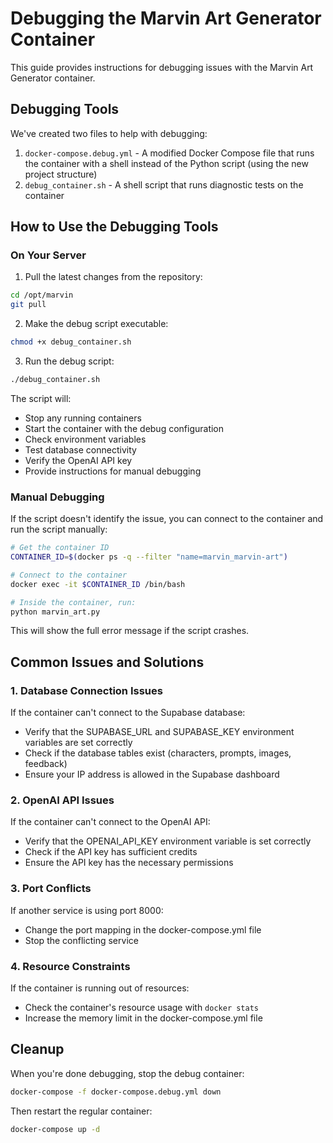 # Debugging the Marvin Art Generator Container

This guide provides instructions for debugging issues with the Marvin Art Generator container.

## Debugging Tools

We've created two files to help with debugging:

1. `docker-compose.debug.yml` - A modified Docker Compose file that runs the container with a shell instead of the Python script (using the new project structure)
2. `debug_container.sh` - A shell script that runs diagnostic tests on the container

## How to Use the Debugging Tools

### On Your Server

1. Pull the latest changes from the repository:

```bash
cd /opt/marvin
git pull
```

2. Make the debug script executable:

```bash
chmod +x debug_container.sh
```

3. Run the debug script:

```bash
./debug_container.sh
```

The script will:
- Stop any running containers
- Start the container with the debug configuration
- Check environment variables
- Test database connectivity
- Verify the OpenAI API key
- Provide instructions for manual debugging

### Manual Debugging

If the script doesn't identify the issue, you can connect to the container and run the script manually:

```bash
# Get the container ID
CONTAINER_ID=$(docker ps -q --filter "name=marvin_marvin-art")

# Connect to the container
docker exec -it $CONTAINER_ID /bin/bash

# Inside the container, run:
python marvin_art.py
```

This will show the full error message if the script crashes.

## Common Issues and Solutions

### 1. Database Connection Issues

If the container can't connect to the Supabase database:
- Verify that the SUPABASE_URL and SUPABASE_KEY environment variables are set correctly
- Check if the database tables exist (characters, prompts, images, feedback)
- Ensure your IP address is allowed in the Supabase dashboard

### 2. OpenAI API Issues

If the container can't connect to the OpenAI API:
- Verify that the OPENAI_API_KEY environment variable is set correctly
- Check if the API key has sufficient credits
- Ensure the API key has the necessary permissions

### 3. Port Conflicts

If another service is using port 8000:
- Change the port mapping in the docker-compose.yml file
- Stop the conflicting service

### 4. Resource Constraints

If the container is running out of resources:
- Check the container's resource usage with `docker stats`
- Increase the memory limit in the docker-compose.yml file

## Cleanup

When you're done debugging, stop the debug container:

```bash
docker-compose -f docker-compose.debug.yml down
```

Then restart the regular container:

```bash
docker-compose up -d
```
